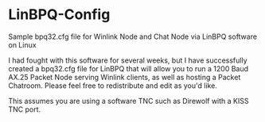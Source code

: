 # LinBPQ-Config
Sample bpq32.cfg file for Winlink Node and Chat Node via LinBPQ software on Linux

I had fought with this software for several weeks, but I have successfully created a bpq32.cfg file for LinBPQ that will allow you to run a 1200 Baud AX.25 Packet Node serving Winlink clients, as well as hosting a Packet Chatroom. Please feel free to redistribute and edit as you'd like.

This assumes you are using a software TNC such as Direwolf with a KISS TNC port.
